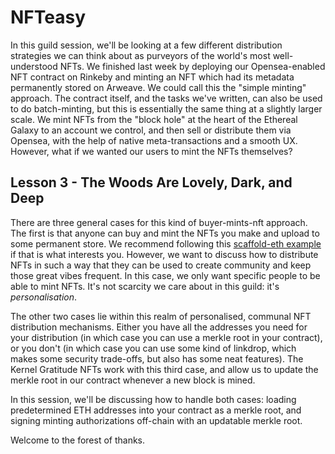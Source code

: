 # NFTeasy 

In this guild session, we'll be looking at a few different distribution strategies we can think about as purveyors of the world's most well-understood NFTs. We finished last week by deploying our Opensea-enabled NFT contract on Rinkeby and minting an NFT which had its metadata permanently stored on Arweave. We could call this the "simple minting" approach. The contract itself, and the tasks we've written, can also be used to do batch-minting, but this is essentially the same thing at a slightly larger scale. We mint NFTs from the "block hole" at the heart of the Ethereal Galaxy to an account we control, and then sell or distribute them via Opensea, with the help of native meta-transactions and a smooth UX. However, what if we wanted our users to mint the NFTs themselves?

## Lesson 3 - The Woods Are Lovely, Dark, and Deep

There are three general cases for this kind of buyer-mints-nft approach. The first is that anyone can buy and mint the NFTs you make and upload to some permanent store. We recommend following this [scaffold-eth example](https://github.com/scaffold-eth/scaffold-eth/tree/buyer-mints-nft) if that is what interests you. However, we want to discuss how to distribute NFTs in such a way that they can be used to create community and keep those great vibes frequent. In this case, we only want specific people to be able to mint NFTs. It's not scarcity we care about in this guild: it's _personalisation_.

The other two cases lie within this realm of personalised, communal NFT distribution mechanisms. Either you have all the addresses you need for your distribution (in which case you can use a merkle root in your contract), or you don't (in which case you can use some kind of linkdrop, which makes some security trade-offs, but also has some neat features). The Kernel Gratitude NFTs work with this third case, and allow us to update the merkle root in our contract whenever a new block is mined.

In this session, we'll be discussing how to handle both cases: loading predetermined ETH addresses into your contract as a merkle root, and signing minting authorizations off-chain with an updatable merkle root.

Welcome to the forest of thanks.

